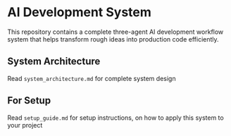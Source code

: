 # AI Development System

This repository contains a complete three-agent AI development workflow system that helps transform rough ideas into production code efficiently.

## System Architecture

Read `system_architecture.md` for complete system design

## For Setup

Read `setup_guide.md` for setup instructions, on how to apply this system to your project
